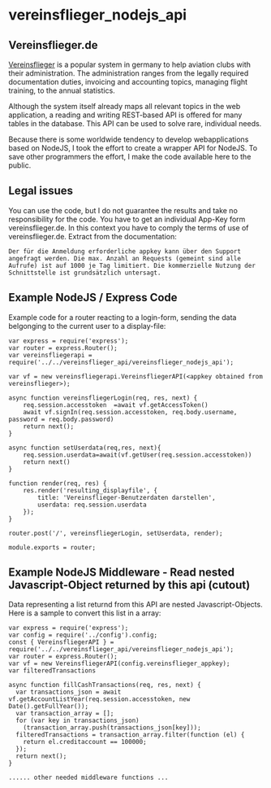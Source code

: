 # vereinsflieger_nodejs_api

## Vereinsflieger.de

[Vereinsflieger](https://www.vereinsflieger.de) is a popular system in germany to help aviation clubs with their administration. The administration ranges from the legally required documentation duties, invoicing and accounting topics, managing flight training,  to the annual statistics.

Although the system itself already maps all relevant topics in the web application, a reading and writing REST-based API is offered for many tables in the database. This API can be used to solve rare, individual needs.

Because there is some worldwide tendency to develop webapplications based on NodeJS, I took the effort to create a wrapper API for NodeJS. To save other programmers the effort, I make the code available here to the public. 

## Legal issues
You can use the code, but I do not guarantee the results and take no responsibility for the code. You have to get an individual App-Key form vereinsflieger.de. In this context you have to comply the terms of use of vereinsflieger.de. Extract from the documentation:
```
Der für die Anmeldung erforderliche appkey kann über den Support
angefragt werden. Die max. Anzahl an Requests (gemeint sind alle
Aufrufe) ist auf 1000 je Tag limitiert. Die kommerzielle Nutzung der
Schnittstelle ist grundsätzlich untersagt.
```

## Example NodeJS / Express Code

Example code for a router reacting to a login-form, sending the data belgonging to the current user to a display-file:
```
var express = require('express');
var router = express.Router();
var vereinsfliegerapi = require('../../vereinsflieger_api/vereinsflieger_nodejs_api');

var vf = new vereinsfliegerapi.VereinsfliegerAPI(<appkey obtained from vereinsflieger>);

async function vereinsfliegerLogin(req, res, next) {
    req.session.accesstoken  =await vf.getAccessToken()
    await vf.signIn(req.session.accesstoken, req.body.username, password = req.body.password)
    return next();
}

async function setUserdata(req,res, next){
    req.session.userdata=await(vf.getUser(req.session.accesstoken))
    return next()
}

function render(req, res) {
    res.render('resulting_displayfile', {
        title: 'Vereinsflieger-Benutzerdaten darstellen',
        userdata: req.session.userdata
    });
}

router.post('/', vereinsfliegerLogin, setUserdata, render);

module.exports = router;
```

## Example NodeJS Middleware - Read nested Javascript-Object returned by this api (cutout)
Data representing a list returnd from this API are nested Javascript-Objects. Here is a sample to convert this list in a array:

```
var express = require('express');
var config = require('../config').config;
const { VereinsfliegerAPI } = require('../../vereinsflieger_api/vereinsflieger_nodejs_api');
var router = express.Router();
var vf = new VereinsfliegerAPI(config.vereinsflieger_appkey);
var filteredTransactions

async function fillCashTransactions(req, res, next) {
  var transactions_json = await vf.getAccountListYear(req.session.accesstoken, new Date().getFullYear());
  var transaction_array = [];
  for (var key in transactions_json)
    (transaction_array.push(transactions_json[key]));
  filteredTransactions = transaction_array.filter(function (el) {
    return el.creditaccount == 100000;
  });
  return next();
}

...... other needed middleware functions ...

```
